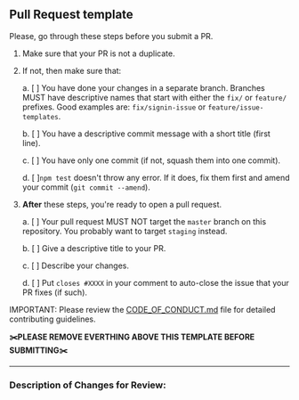 ## Pull Request template
Please, go through these steps before you submit a PR.

1. Make sure that your PR is not a duplicate.
2. If not, then make sure that:

    a. [ ] You have done your changes in a separate branch. Branches MUST have descriptive names that start with either the `fix/` or `feature/` prefixes. Good examples are: `fix/signin-issue` or `feature/issue-templates`.

    b. [ ] You have a descriptive commit message with a short title (first line).

    c. [ ] You have only one commit (if not, squash them into one commit).

    d. [ ]`npm test` doesn't throw any error. If it does, fix them first and amend your commit (`git commit --amend`).

3. **After** these steps, you're ready to open a pull request.

    a. [ ] Your pull request MUST NOT target the `master` branch on this repository. You probably want to target `staging` instead.

    b. [ ] Give a descriptive title to your PR.

    c. [ ] Describe your changes.

    d. [ ] Put `closes #XXXX` in your comment to auto-close the issue that your PR fixes (if such).

IMPORTANT: Please review the [CODE_OF_CONDUCT.md](//docs/CODE_OF_CONDUCT.md) file for detailed contributing guidelines.

**✂️PLEASE REMOVE EVERTHING ABOVE THIS TEMPLATE BEFORE SUBMITTING✂️**

-----

### Description of Changes for Review:

